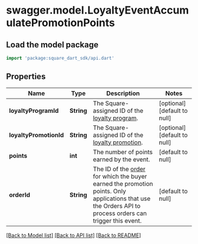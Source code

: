 # swagger.model.LoyaltyEventAccumulatePromotionPoints

## Load the model package
```dart
import 'package:square_dart_sdk/api.dart'
```

## Properties
Name | Type | Description | Notes
------------ | ------------- | ------------- | -------------
**loyaltyProgramId** | **String** | The Square-assigned ID of the [loyalty program](https://developer.squareup.com/reference/square_2023-12-13/objects/LoyaltyProgram). | [optional] [default to null]
**loyaltyPromotionId** | **String** | The Square-assigned ID of the [loyalty promotion](https://developer.squareup.com/reference/square_2023-12-13/objects/LoyaltyPromotion). | [optional] [default to null]
**points** | **int** | The number of points earned by the event. | [default to null]
**orderId** | **String** | The ID of the [order](https://developer.squareup.com/reference/square_2023-12-13/objects/Order) for which the buyer earned the promotion points. Only applications that use the Orders API to process orders can trigger this event. | [default to null]

[[Back to Model list]](../README.md#documentation-for-models) [[Back to API list]](../README.md#documentation-for-api-endpoints) [[Back to README]](../README.md)

